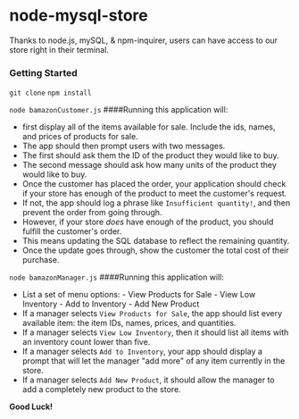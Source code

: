 
# node-mysql-store

Thanks to node.js, mySQL, & npm-inquirer, users can have access to our store right in their terminal. 

### Getting Started

`git clone` 
`npm install`


`node bamazonCustomer.js` 
####Running this application will:
   * first display all of the items available for sale. Include the ids, names, and prices of products for sale.
   * The app should then prompt users with two messages.
   * The first should ask them the ID of the product they would like to buy.
   * The second message should ask how many units of the product they would like to buy.
   * Once the customer has placed the order, your application should check if your store has enough of the product to meet the customer's request.
   * If not, the app should log a phrase like `Insufficient quantity!`, and then prevent the order from going through.
   * However, if your store _does_ have enough of the product, you should fulfill the customer's order.
   * This means updating the SQL database to reflect the remaining quantity.
   * Once the update goes through, show the customer the total cost of their purchase.


`node bamazonManager.js`
####Running this application will:
   * List a set of menu options:
    - View Products for Sale
    - View Low Inventory
    - Add to Inventory
    - Add New Product
   * If a manager selects `View Products for Sale`, the app should list every available item: the item IDs, names, prices, and quantities.
   * If a manager selects `View Low Inventory`, then it should list all items with an inventory count lower than five.
   * If a manager selects `Add to Inventory`, your app should display a prompt that will let the manager "add more" of any item currently in the store.
   * If a manager selects `Add New Product`, it should allow the manager to add a completely new product to the store.


**Good Luck!**
